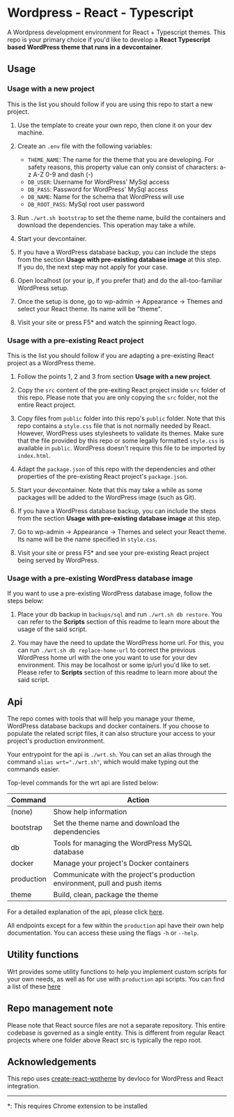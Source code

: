 # Wordpress - React - Typescript

A Wordpress development environment for React + Typescript themes. This repo is
your primary choice if you'd like to develop a **React Typescript based
WordPress theme that runs in a devcontainer**.

## Usage

### Usage with a new project

This is the list you should follow if you are using this repo to start a new
project.

1. Use the template to create your own repo, then clone it on your dev machine.

1. Create an `.env` file with the following variables:

   - `THEME_NAME`: The name for the theme that you are developing. For safety
     reasons, this property value can only consist of characters: a-z A-Z 0-9
     and dash (-)
   - `DB_USER`: Username for WordPress' MySql access
   - `DB_PASS`: Password for WordPress' MySql access
   - `DB_NAME`: Name for the schema that WordPress will use
   - `DB_ROOT_PASS`: MySql root user password

1. Run `./wrt.sh bootstrap` to set the theme name, build the containers and
   download the dependencies. This operation may take a while.

1. Start your devcontainer.

1. If you have a WordPress database backup, you can include the steps from the
   section **Usage with pre-existing database image** at this step. If you do,
   the next step may not apply for your case.

1. Open localhost (or your ip, if you prefer that) and do the all-too-familiar
   WordPress setup.

1. Once the setup is done, go to wp-admin -> Appearance -> Themes and select
   your React theme. Its name will be "theme".

1. Visit your site or press F5\* and watch the spinning React logo.

### Usage with a pre-existing React project

This is the list you should follow if you are adapting a pre-existing React
project as a WordPress theme.

1. Follow the points 1, 2 and 3 from section **Usage with a new project**.

1. Copy the `src` content of the pre-exiting React project inside `src` folder
   of this repo. Please note that you are only copying the `src` folder, not the
   entire React project.

1. Copy files from `public` folder into this repo's `public` folder. Note that
   this repo contains a `style.css` file that is not normally needed by React.
   However, WordPress uses stylesheets to validate its themes. Make sure that
   the file provided by this repo or some legally formatted `style.css` is
   available in `public`. WordPress doesn't require this file to be imported by
   `index.html`.

1. Adapt the `package.json` of this repo with the dependencies and other
   properties of the pre-existing React project's `package.json`.

1. Start your devcontainer. Note that this may take a while as some packages
   will be added to the WordPress image (such as Git).

1. If you have a WordPress database backup, you can include the steps from the
   section **Usage with pre-existing database image** at this step.

1. Go to wp-admin -> Appearance -> Themes and select your React theme. Its name
   will be the name specified in `style.css`.

1. Visit your site or press F5\* and see your pre-existing React project being
   served by WordPress.

### Usage with a pre-existing WordPress database image

If you want to use a pre-existing WordPress database image, follow the steps
below:

1. Place your db backup in `backups/sql` and run `./wrt.sh db restore`. You can
   refer to the **Scripts** section of this readme to learn more about the usage
   of the said script.

1. You may have the need to update the WordPress home url. For this, you can run
   `./wrt.sh db replace-home-url` to correct the previous WordPress home url
   with the one you want to use for your dev environment. This may be localhost
   or some ip/url you'd like to set. Please refer to **Scripts** section of this
   readme to learn more about the said script.

## Api

The repo comes with tools that will help you manage your theme, WordPress
database backups and docker containers. If you choose to populate the related
script files, it can also structure your access to your project's production
environment.

Your entrypoint for the api is `./wrt.sh`. You can set an alias through the
command `alias wrt="./wrt.sh"`, which would make typing out the commands easier.

Top-level commands for the wrt api are listed below:

| Command    | Action                                                                     |
| ---------- | -------------------------------------------------------------------------- |
| (none)     | Show help information                                                      |
| bootstrap  | Set the theme name and download the dependencies                           |
| db         | Tools for managing the WordPress MySQL database                            |
| docker     | Manage your project's Docker containers                                    |
| production | Communicate with the project's production environment, pull and push items |
| theme      | Build, clean, package the theme                                            |

For a detailed explanation of the api, please click [here](./API.md).

All endpoints except for a few within the `production` api have their own help
documentation. You can access these using the flags `-h` or `--help`.

## Utility functions

Wrt provides some utility functions to help you implement custom scripts for
your own needs, as well as for use with `production` api scripts. You can find a
list of these [here](./SCRIPT_REFERENCE.md)

## Repo management note

Please note that React source files are not a separate repository. This entire
codebase is governed as a single entity. This is different from regular React
projects where one folder above React src is typically the repo root.

## Acknowledgements

This repo uses
[create-react-wptheme](https://github.com/devloco/create-react-wptheme) by
devloco for WordPress and React integration.

---

\*: This requires Chrome extension to be installed
